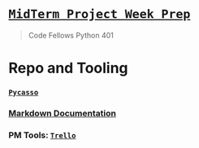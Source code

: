 # [`MidTerm Project Week Prep`](https://pythonmidtermproject.github.io/Project-Prep/)
> Code Fellows Python 401

# Repo and Tooling

### [`Pycasso`](https://github.com/PythonMidtermProject/Pycasso)

### [Markdown Documentation](https://pythonmidtermproject.github.io/Project-Prep/)

### PM Tools: [`Trello`](https://trello.com/b/PsCPGt2i/python401midterm)